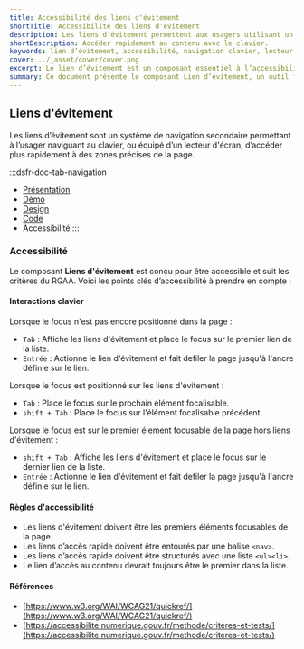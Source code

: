 ```yaml
---
title: Accessibilité des liens d'évitement
shortTitle: Accessibilité des liens d'évitement
description: Les liens d’évitement permettent aux usagers utilisant un clavier ou un lecteur d’écran d’accéder rapidement aux zones principales d’une page.
shortDescription: Accéder rapidement au contenu avec le clavier.
keywords: lien d’évitement, accessibilité, navigation clavier, lecteur d’écran, UX, interface, design system, contenu, header, composant
cover: ../_asset/cover/cover.png
excerpt: Le lien d’évitement est un composant essentiel à l’accessibilité. Il permet aux usagers de naviguer directement vers les zones clés d’une page, sans passer par tous les éléments précédents.
summary: Ce document présente le composant Lien d’évitement, un outil fondamental pour l’accessibilité numérique. Il explique pourquoi son intégration est obligatoire, comment l’utiliser correctement en début de page, et avec quels types de liens. Il précise également les règles d’affichage, de contenu et de quantité, pour en garantir l’efficacité. Ce guide s’adresse aux développeurs et designers soucieux d’offrir une navigation fluide aux usagers naviguant au clavier ou via un lecteur d’écran.
---
```


## Liens d'évitement

Les liens d’évitement sont un système de navigation secondaire permettant à l’usager naviguant au clavier, ou équipé d’un lecteur d'écran, d’accéder plus rapidement à des zones précises de la page.

:::dsfr-doc-tab-navigation
- [Présentation](../index.md)
- [Démo](../demo/index.md)
- [Design](../design/index.md)
- [Code](../code/index.md)
- Accessibilité
:::

### Accessibilité

Le composant **Liens d'évitement** est conçu pour être accessible et suit les critères du RGAA. Voici les points clés d’accessibilité à prendre en compte :

#### Interactions clavier

Lorsque le focus n'est pas encore positionné dans la page :

- `Tab` : Affiche les liens d'évitement et place le focus sur le premier lien de la liste.
- `Entrée` : Actionne le lien d'évitement et fait defiler la page jusqu'à l'ancre définie sur le lien.

Lorsque le focus est positionné sur les liens d'évitement :

- `Tab` : Place le focus sur le prochain élément focalisable.
- `shift + Tab` : Place le focus sur l'élément focalisable précédent.

Lorsque le focus est sur le premier élement focusable de la page hors liens d'évitement :

- `shift + Tab` : Affiche les liens d'évitement et place le focus sur le dernier lien de la liste.
- `Entrée` : Actionne le lien d'évitement et fait defiler la page jusqu'à l'ancre définie sur le lien.

#### Règles d'accessibilité

- Les liens d'évitement doivent être les premiers éléments focusables de la page.
- Les liens d’accès rapide doivent être entourés par une balise `<nav>`.
- Les liens d’accès rapide doivent être structurés avec une liste `<ul><li>`.
- Le lien d’accès au contenu devrait toujours être le premier dans la liste.

#### Références

- [https://www.w3.org/WAI/WCAG21/quickref/](https://www.w3.org/WAI/WCAG21/quickref/)
- [https://accessibilite.numerique.gouv.fr/methode/criteres-et-tests/](https://accessibilite.numerique.gouv.fr/methode/criteres-et-tests/)
